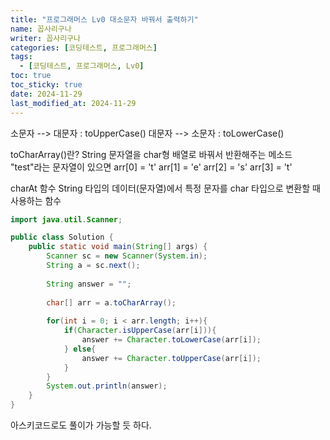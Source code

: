 ```yaml
---
title: "프로그래머스 Lv0 대소문자 바꿔서 출력하기"
name: 꼽사리구나
writer: 꼽사리구나
categories: [코딩테스트, 프로그래머스]
tags:
  - [코딩테스트, 프로그래머스, Lv0]
toc: true
toc_sticky: true
date: 2024-11-29
last_modified_at: 2024-11-29
---
```


소문자 --> 대문자 : toUpperCase()
대문자 --> 소문자 : toLowerCase()

toCharArray()란?
String 문자열을 char형 배열로 바꿔서 반환해주는 메소드
"test"라는 문자열이 있으면
arr[0] = 't'
arr[1] = 'e'
arr[2] = 's'
arr[3] = 't'

charAt 함수
String 타입의 데이터(문자열)에서 특정 문자를 char 타입으로 변환할 때 사용하는 함수


```java
import java.util.Scanner;

public class Solution {
    public static void main(String[] args) {
        Scanner sc = new Scanner(System.in);
        String a = sc.next();
        
        String answer = "";
        
        char[] arr = a.toCharArray();
        
        for(int i = 0; i < arr.length; i++){
            if(Character.isUpperCase(arr[i])){
                answer += Character.toLowerCase(arr[i]);
            } else{
                answer += Character.toUpperCase(arr[i]);
            }
        }
        System.out.println(answer);
    }
}
```


아스키코드로도 풀이가 가능할 듯 하다.